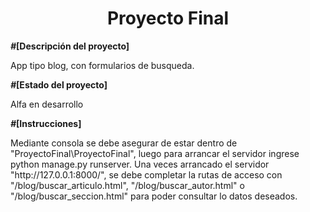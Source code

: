 
<h1 align="center"> Proyecto Final </h1>

<b>*#*[Descripción del proyecto]</b>
<p>App tipo blog, con formularios de busqueda.</p>

<b>*#*[Estado del proyecto]</b>
<p>Alfa en desarrollo</p>

<b>*#*[Instrucciones]</b>
<p> Mediante consola se debe asegurar de estar dentro de "ProyectoFinal\ProyectoFinal", luego para arrancar el servidor ingrese python manage.py runserver.
Una veces arrancado el servidor "http://127.0.0.1:8000/", se debe completar la rutas de acceso con "/blog/buscar_articulo.html", "/blog/buscar_autor.html" o "/blog/buscar_seccion.html" para poder consultar lo datos deseados.</p>